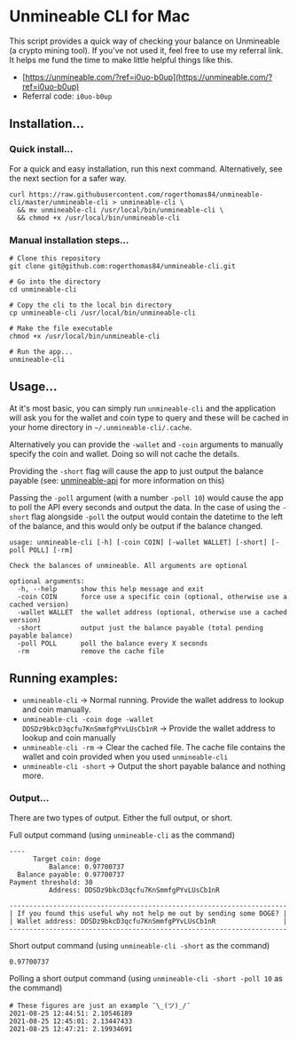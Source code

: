 Unmineable CLI for Mac
=====

This script provides a quick way of checking your balance on Unmineable (a crypto mining tool). If you've not used it,
feel free to use my referral link. It helps me fund the time to make little helpful things like this.
* [https://unmineable.com/?ref=i0uo-b0up](https://unmineable.com/?ref=i0uo-b0up)
* Referral code: `i0uo-b0up`

## Installation...

### Quick install...

For a quick and easy installation, run this next command. Alternatively, see the next section for a safer way.

```
curl https://raw.githubusercontent.com/rogerthomas84/unmineable-cli/master/unmineable-cli > unmineable-cli \
  && mv unmineable-cli /usr/local/bin/unmineable-cli \
  && chmod +x /usr/local/bin/unmineable-cli
```

### Manual installation steps...

```
# Clone this repository
git clone git@github.com:rogerthomas84/unmineable-cli.git

# Go into the directory
cd unmineable-cli

# Copy the cli to the local bin directory
cp unmineable-cli /usr/local/bin/unmineable-cli

# Make the file executable
chmod +x /usr/local/bin/unmineable-cli

# Run the app...
unmineable-cli
```

## Usage...

At it's most basic, you can simply run `unmineable-cli` and the application will ask you for the wallet and coin type to
query and these will be cached in your home directory in `~/.unmineable-cli/.cache`.

Alternatively you can provide the `-wallet` and `-coin` arguments to manually specify the coin and wallet. Doing so will
not cache the details.

Providing the `-short` flag will cause the app to just output the balance payable (see: [unmineable-api](https://github.com/unMineableDev/unmineable-api#get--addressaddresscoincoin) for more information on this)

Passing the `-poll` argument (with a number `-poll 10`) would cause the app to poll the API every seconds and output the
data. In the case of using the `-short` flag alongside `-poll` the output would contain the datetime to the left of the
balance, and this would only be output if the balance changed.

```shell
usage: unmineable-cli [-h] [-coin COIN] [-wallet WALLET] [-short] [-poll POLL] [-rm]

Check the balances of unmineable. All arguments are optional

optional arguments:
  -h, --help      show this help message and exit
  -coin COIN      force use a specific coin (optional, otherwise use a cached version)
  -wallet WALLET  the wallet address (optional, otherwise use a cached version)
  -short          output just the balance payable (total pending payable balance)
  -poll POLL      poll the balance every X seconds
  -rm             remove the cache file

```

## Running examples:

* `unmineable-cli` -> Normal running. Provide the wallet address to lookup and coin manually.
* `unmineable-cli -coin doge -wallet DDSDz9bkcD3qcfu7KnSmmfgPYvLUsCb1nR` -> Provide the wallet address to lookup and
  coin manually
* `unmineable-cli -rm` -> Clear the cached file. The cache file contains the wallet and coin provided when you used
  `unmineable-cli`
* `unmineable-cli -short` -> Output the short payable balance and nothing more.

### Output...

There are two types of output. Either the full output, or short.

Full output command (using `unmineable-cli` as the command)

```shell
----
      Target coin: doge
          Balance: 0.97700737
  Balance payable: 0.97700737
Payment threshold: 30
          Address: DDSDz9bkcD3qcfu7KnSmmfgPYvLUsCb1nR

----------------------------------------------------------------------
| If you found this useful why not help me out by sending some DOGE? |
| Wallet address: DDSDz9bkcD3qcfu7KnSmmfgPYvLUsCb1nR                 |
----------------------------------------------------------------------

```

Short output command (using `unmineable-cli -short` as the command)

```shell
0.97700737
```

Polling a short output command (using `unmineable-cli -short -poll 10` as the command)

```shell
# These figures are just an example ¯\_(ツ)_/¯
2021-08-25 12:44:51: 2.10546189
2021-08-25 12:45:01: 2.13447433
2021-08-25 12:47:21: 2.19934691
```
